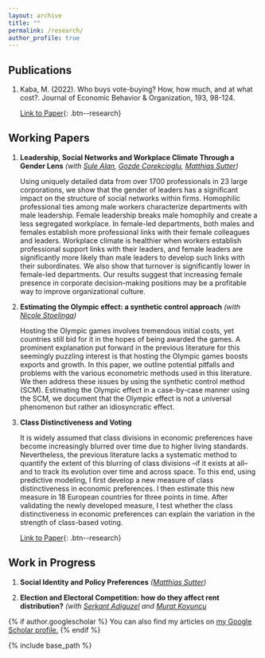 ```yaml
---
layout: archive
title: ""
permalink: /research/
author_profile: true
---
```



## Publications

1. Kaba, M. (2022). Who buys vote-buying? How, how much, and at what cost?. Journal of Economic Behavior & Organization, 193, 98-124.

	[Link to Paper](https://www.sciencedirect.com/science/article/abs/pii/S0167268121004704){: .btn--research}

## Working Papers

1. **Leadership, Social Networks and Workplace Climate Through a Gender Lens**
	*(with [Sule Alan](https://sulealan.com/), [Gozde Corekcioglu](https://www.gozdecorekcioglu.com), [Matthias Sutter](https://www.coll.mpg.de/matthias-sutter))*
	
	Using uniquely detailed data from over 1700 professionals in 23 large corporations, we show that the gender of leaders has a significant impact on the structure of social networks within firms. Homophilic professional ties among male workers characterize departments with male leadership. Female leadership breaks male homophily and create a less segregated workplace. In female-led departments, both males and females establish more professional links with their female colleagues and leaders.  Workplace climate is healthier when workers establish professional support links with their leaders, and female leaders are significantly more likely than male leaders to develop such links with their subordinates. We also show that turnover is significantly lower in female-led departments. Our results suggest that increasing female presence in corporate decision-making positions may be a profitable way to improve organizational culture.
	
2. **Estimating the Olympic effect: a synthetic control approach**
	*(with [Nicole Stoelinga](https://www.nicolestoelinga.com/home))*
	
	Hosting the Olympic games involves tremendous initial costs, yet countries still bid for it in the hopes of being awarded the games. A prominent explanation put forward in the previous literature for this seemingly puzzling interest is that hosting the Olympic games boosts exports and growth. In this paper, we outline potential pitfalls and problems with the various econometric methods used in this literature. We then address these issues by using the synthetic control method (SCM). Estimating the Olympic effect in a case-by-case manner using the SCM, we document that the Olympic effect is not a universal phenomenon but rather an idiosyncratic effect. 
	
3. **Class Distinctiveness and Voting**
	
	It is widely assumed that class divisions in economic preferences have become increasingly blurred over time due to higher living standards. Nevertheless, the previous literature lacks a systematic method to quantify the extent of this blurring of class divisions –if it exists at all– and to track its evolution over time and across space. To this end, using predictive modeling, I first develop a new measure of class distinctiveness in economic preferences. I then estimate this new measure in 18 European countries for three points in time. After validating the newly developed measure, I test whether the class distinctiveness in economic preferences can explain the variation in the strength of class-based voting.
	
	[Link to Paper](/files/Class_voting_paper.pdf){: .btn--research}

## Work in Progress
	
1. **Social Identity and Policy Preferences**
	*([Matthias Sutter](https://www.coll.mpg.de/matthias-sutter))*
	
2. **Election and Electoral Competition: how do they affect rent distribution?**
	*(with [Serkant Adiguzel](https://serkantadiguzel.com/) and [Murat Koyuncu](https://academics.boun.edu.tr/mkoyuncu/)*



{% if author.googlescholar %}
  You can also find my articles on <u><a href="{{author.googlescholar}}">my Google Scholar profile</a>.</u>
{% endif %}

{% include base_path %}

<!--- {% for post in site.publications reversed %}
  {% include archive-single.html %}
{% endfor %} --->


